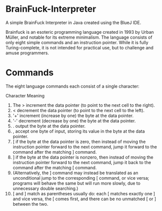 # BrainFuck-Interpreter
A simple BrainFuck Interpreter in Java created using the BlueJ IDE.

Brainfuck is an esoteric programming language created in 1993 by Urban Müller, and notable for its extreme minimalism.
The language consists of only eight simple commands and an instruction pointer. While it is fully Turing-complete, it is not intended for practical use, but to challenge and amuse programmers.

# Commands

The eight language commands each consist of a single character:

Character	Meaning

1. The >	increment the data pointer (to point to the next cell to the right).
2. <	decrement the data pointer (to point to the next cell to the left).
3. '+'	increment (increase by one) the byte at the data pointer.
4. '-'	decrement (decrease by one) the byte at the data pointer.
5. .	output the byte at the data pointer.
6. ,	accept one byte of input, storing its value in the byte at the data pointer.
7. [	if the byte at the data pointer is zero, then instead of moving the instruction pointer forward to the next command, jump it forward to the command after the matching ] command.
8. ]	if the byte at the data pointer is nonzero, then instead of moving the instruction pointer forward to the next command, jump it back to the command after the matching [ command.
9. (Alternatively, the ] command may instead be translated as an unconditional jump to the corresponding [ command, or vice versa; programs will behave the same but will run more slowly, due to unnecessary double searching.)
10. [ and ] match as parentheses usually do: each [ matches exactly one ] and vice versa, the [ comes first, and there can be no unmatched [ or ] between the two.
